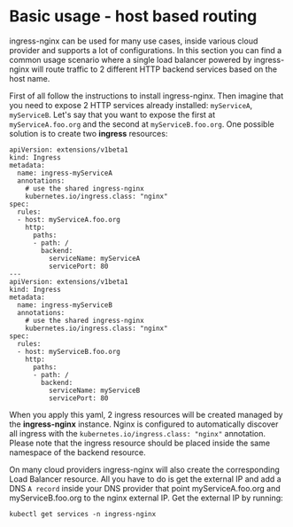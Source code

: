 #  Basic usage - host based routing

ingress-nginx can be used for many use cases, inside various cloud provider and supports a lot of configurations. In this section you can find a common usage scenario where a single load balancer powered by ingress-nginx will route traffic to 2 different HTTP backend services based on the host name.

First of all follow the instructions to install ingress-nginx. Then imagine that you need to expose 2 HTTP services already installed: `myServiceA`, `myServiceB`. Let's say that you want to expose the first at `myServiceA.foo.org` and the second at `myServiceB.foo.org`. One possible solution is to create two **ingress** resources:

```
apiVersion: extensions/v1beta1
kind: Ingress
metadata:
  name: ingress-myServiceA
  annotations:
    # use the shared ingress-nginx
    kubernetes.io/ingress.class: "nginx"
spec:
  rules:
  - host: myServiceA.foo.org
    http:
      paths:
      - path: /
        backend:
          serviceName: myServiceA
          servicePort: 80
---
apiVersion: extensions/v1beta1
kind: Ingress
metadata:
  name: ingress-myServiceB
  annotations:
    # use the shared ingress-nginx
    kubernetes.io/ingress.class: "nginx"
spec:
  rules:
  - host: myServiceB.foo.org
    http:
      paths:
      - path: /
        backend:
          serviceName: myServiceB
          servicePort: 80
```

When you apply this yaml, 2 ingress resources will be created managed by the **ingress-nginx** instance. Nginx is configured to automatically discover all ingress with the `kubernetes.io/ingress.class: "nginx"` annotation.
Please note that the ingress resource should be placed inside the same namespace of the backend resource.

On many cloud providers ingress-nginx will also create the corresponding Load Balancer resource. All you have to do is get the external IP and add a DNS `A record` inside your DNS provider that point myServiceA.foo.org and myServiceB.foo.org to the nginx external IP. Get the external IP by running:

```
kubectl get services -n ingress-nginx
```
